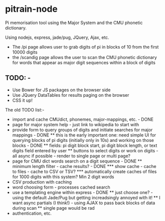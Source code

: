 # pitrain-node
Pi memorisation tool using the Major System and the CMU phonetic dictionary.

Using nodejs, express, jade/pug, JQuery, Ajax, etc.

* The /pi page allows user to grab digits of pi in blocks of 10 from the first 10000 digits
* the /scandig page allows the user to scan the CMU phonetic dictionary for words that appear as major digit sequences within a block of digits

## TODO: -

* Use Bower for JS packages on the browser side
* Use JQuery DataTables for results paging on the browser
* CSS it up!

The old TODO list:-
* import and cache CMUdict, phonemes, major-mappings, etc. - DONE
* page for major system help - just link to wikipedia to start with
* provide form to query groups of digits and initiate searches for major mappings - DONE
** this is the early important one: need simple UI for querying blocks of pi digits (initially only in 10s) and working on those blocks - DONE
** fields: pi digit block start, pi digit block length, or text digits field entered by user
** buttons to select digits or work on digits - all async if possible - render to single page or multi page?
* page for CMU dict words search on a digit sequence - DONE
** minimum length filter - cache results? - DONE
*** show cache - cache to files - cache to CSV or TSV?
*** automatically create caches of files for 1000 digits with this system? Min 2 digit words
* CSV production with caching
* word choosing form - processes cached search
* use a templating engine within express - DONE
** just choose one? - using the default Jade/Pug but getting increadsingly annoyed with it!
** I want async partials (I think!) - using AJAX to pass back blocks of data during scan
** single page would be rad
* authentication, etc.


